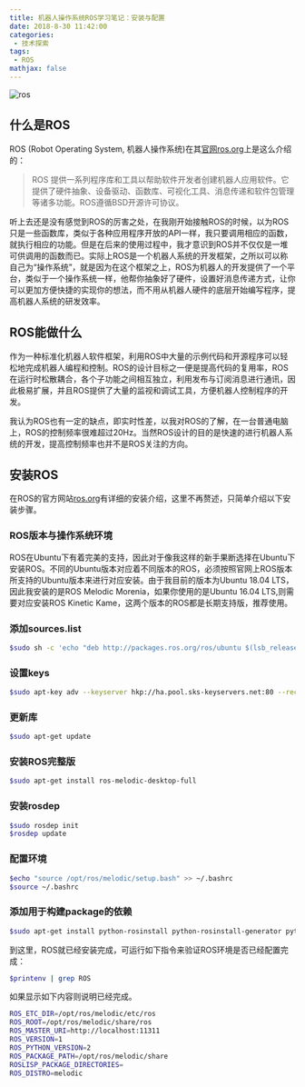 ```yaml
---
title: 机器人操作系统ROS学习笔记：安装与配置
date: 2018-8-30 11:42:00
categories:
 - 技术探索
tags: 
 - ROS
mathjax: false
---
```


![ros](/images/ros_org.png)

## 什么是ROS

ROS (Robot Operating System, 机器人操作系统)在其[官网ros.org](ros.org)上是这么介绍的：

> ROS 提供一系列程序库和工具以帮助软件开发者创建机器人应用软件。它提供了硬件抽象、设备驱动、函数库、可视化工具、消息传递和软件包管理等诸多功能。ROS遵循BSD开源许可协议。

听上去还是没有感觉到ROS的厉害之处，在我刚开始接触ROS的时候，以为ROS只是一些函数库，类似于各种应用程序开放的API一样，我只要调用相应的函数，就执行相应的功能。但是在后来的使用过程中，我才意识到ROS并不仅仅是一堆可供调用的函数而已。实际上ROS是一个机器人系统的开发框架，之所以可以称自己为“操作系统”，就是因为在这个框架之上，ROS为机器人的开发提供了一个平台，类似于一个操作系统一样，他帮你抽象好了硬件，设置好消息传递方式，让你可以更加方便快捷的实现你的想法，而不用从机器人硬件的底层开始编写程序，提高机器人系统的研发效率。

## ROS能做什么

作为一种标准化机器人软件框架，利用ROS中大量的示例代码和开源程序可以轻松地完成机器人编程和控制。ROS的设计目标之一便是提高代码的复用率，ROS在运行时松散耦合，各个子功能之间相互独立，利用发布与订阅消息进行通讯，因此极易扩展，并且ROS提供了大量的监视和调试工具，方便机器人控制程序的开发。

我认为ROS也有一定的缺点，即实时性差，以我对ROS的了解，在一台普通电脑上，ROS的控制频率很难超过20Hz。当然ROS设计的目的是快速的进行机器人系统的开发，提高控制频率也并不是ROS关注的方向。

## 安装ROS

在ROS的官方网站[ros.org](http://ros.org)有详细的安装介绍，这里不再赘述，只简单介绍以下安装步骤。

### ROS版本与操作系统环境

ROS在Ubuntu下有着完美的支持，因此对于像我这样的新手果断选择在Ubuntu下安装ROS。不同的Ubuntu版本对应着不同版本的ROS，必须按照官网上ROS版本所支持的Ubuntu版本来进行对应安装。由于我目前的版本为Ubuntu 18.04 LTS，因此我安装的是ROS Melodic Morenia，如果你使用的是Ubuntu 16.04 LTS,则需要对应安装ROS Kinetic Kame，这两个版本的ROS都是长期支持版，推荐使用。

### 添加sources.list

```bash
$sudo sh -c 'echo "deb http://packages.ros.org/ros/ubuntu $(lsb_release -sc) main" > /etc/apt/sources.list.d/ros-latest.list'
```

### 设置keys

```bash
$sudo apt-key adv --keyserver hkp://ha.pool.sks-keyservers.net:80 --recv-key 421C365BD9FF1F717815A3895523BAEEB01FA116
```

### 更新库

```bash
$sudo apt-get update
```

### 安装ROS完整版

```bash
$sudo apt-get install ros-melodic-desktop-full
```

### 安装rosdep

```bash
$sudo rosdep init
$rosdep update
```

### 配置环境

```bash
$echo "source /opt/ros/melodic/setup.bash" >> ~/.bashrc
$source ~/.bashrc
```

### 添加用于构建package的依赖

```bash
$sudo apt-get install python-rosinstall python-rosinstall-generator python-wstool build-essential
```

到这里，ROS就已经安装完成，可运行如下指令来验证ROS环境是否已经配置完成：

```bash
$printenv | grep ROS
```

如果显示如下内容则说明已经完成。

```bash
ROS_ETC_DIR=/opt/ros/melodic/etc/ros
ROS_ROOT=/opt/ros/melodic/share/ros
ROS_MASTER_URI=http://localhost:11311
ROS_VERSION=1
ROS_PYTHON_VERSION=2
ROS_PACKAGE_PATH=/opt/ros/melodic/share
ROSLISP_PACKAGE_DIRECTORIES=
ROS_DISTRO=melodic

```
